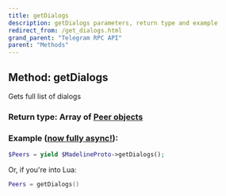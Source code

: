 ```yaml
---
title: getDialogs
description: getDialogs parameters, return type and example
redirect_from: /get_dialogs.html
grand_parent: "Telegram RPC API"
parent: "Methods"
---
```

## Method: getDialogs  

Gets full list of dialogs

### Return type: Array of [Peer objects](API_docs/types/Peer.md)

### Example ([now fully async!](https://docs.madelineproto.xyz/docs/ASYNC.html)):


```php
$Peers = yield $MadelineProto->getDialogs();
```

Or, if you're into Lua:

```lua
Peers = getDialogs()
```


